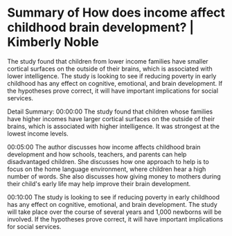 # Summary of How does income affect childhood brain development? | Kimberly Noble

The study found that children from lower income families have smaller cortical surfaces on the outside of their brains, which is associated with lower intelligence. The study is looking to see if reducing poverty in early childhood has any effect on cognitive, emotional, and brain development. If the hypotheses prove correct, it will have important implications for social services.

Detail Summary: 
00:00:00
The study found that children whose families have higher incomes have larger cortical surfaces on the outside of their brains, which is associated with higher intelligence. It was strongest at the lowest income levels.

00:05:00
The author discusses how income affects childhood brain development and how schools, teachers, and parents can help disadvantaged children. She discusses how one approach to help is to focus on the home language environment, where children hear a high number of words. She also discusses how giving money to mothers during their child's early life may help improve their brain development.

00:10:00
The study is looking to see if reducing poverty in early childhood has any effect on cognitive, emotional, and brain development. The study will take place over the course of several years and 1,000 newborns will be involved. If the hypotheses prove correct, it will have important implications for social services.

